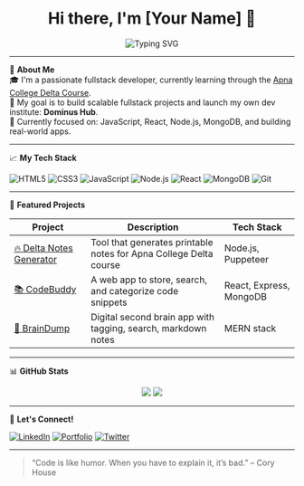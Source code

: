 <h1 align="center">Hi there, I'm [Your Name] 👋</h1>
<p align="center">
  <img src="https://readme-typing-svg.herokuapp.com?font=Fira+Code&pause=1000&center=true&vCenter=true&width=435&lines=Fullstack+Developer;Open+Source+Contributor;Tech+Educator;Lifelong+Learner" alt="Typing SVG" />
</p>

---

🌟 **About Me**  
🎓 I'm a passionate fullstack developer, currently learning through the [Apna College Delta Course](https://www.apnacollege.in/delta).  
🚀 My goal is to build scalable fullstack projects and launch my own dev institute: **Dominus Hub**.  
💼 Currently focused on: JavaScript, React, Node.js, MongoDB, and building real-world apps.

---

📈 **My Tech Stack**

![HTML5](https://img.shields.io/badge/-HTML5-E34F26?style=for-the-badge&logo=html5&logoColor=white)
![CSS3](https://img.shields.io/badge/-CSS3-1572B6?style=for-the-badge&logo=css3)
![JavaScript](https://img.shields.io/badge/-JavaScript-F7DF1E?style=for-the-badge&logo=javascript&logoColor=black)
![Node.js](https://img.shields.io/badge/-Node.js-339933?style=for-the-badge&logo=node.js&logoColor=white)
![React](https://img.shields.io/badge/-React-61DAFB?style=for-the-badge&logo=react&logoColor=black)
![MongoDB](https://img.shields.io/badge/-MongoDB-47A248?style=for-the-badge&logo=mongodb&logoColor=white)
![Git](https://img.shields.io/badge/-Git-F05032?style=for-the-badge&logo=git&logoColor=white)

---

📌 **Featured Projects**

| Project | Description | Tech Stack |
|--------|-------------|------------|
| [🔥 Delta Notes Generator](https://github.com/yourusername/delta-notes) | Tool that generates printable notes for Apna College Delta course | Node.js, Puppeteer |
| [📚 CodeBuddy](https://github.com/yourusername/codebuddy) | A web app to store, search, and categorize code snippets | React, Express, MongoDB |
| [🧠 BrainDump](https://github.com/yourusername/braindump) | Digital second brain app with tagging, search, markdown notes | MERN stack |

---

📊 **GitHub Stats**

<p align="center">
  <img src="https://github-readme-stats.vercel.app/api?username=yourusername&show_icons=true&theme=tokyonight" />
  <img src="https://github-readme-streak-stats.herokuapp.com?user=yourusername&theme=tokyonight" />
</p>

---

💬 **Let's Connect!**

[![LinkedIn](https://img.shields.io/badge/-LinkedIn-0077B5?style=for-the-badge&logo=linkedin)](https://linkedin.com/in/yourusername)
[![Portfolio](https://img.shields.io/badge/-Portfolio-FF5722?style=for-the-badge)](https://your-portfolio.com)
[![Twitter](https://img.shields.io/badge/-Twitter-1DA1F2?style=for-the-badge&logo=twitter)](https://twitter.com/yourusername)

---

> “Code is like humor. When you have to explain it, it’s bad.” – Cory House
